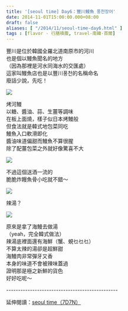 ```yaml
---
title: '[seoul time] Day6：豐川鰻魚 풍천장어'
date: 2014-11-01T15:00:00.000+08:00
draft: false
aliases: [ "/2014/11/seoul-time-day6.html" ]
tags : [flavor - 行膳積腹, travel-南韓-首爾]
---
```


豐川是位於韓國全羅北道南原市的河川  
也是個以鰻魚聞名的地方  
（因為那裡是河水同海水的交匯處）  
這家叫鰻魚店也是以豐川풍천的名稱命名  
廢話少說，先吃！  

![](/images/seoul6c.jpg)

烤河鰻  
以糖、醬油、蒜、生薑等調味  
在板上面燒，樣子似日本烤鰻般  
但食法就是韓式地包菜同吃  
鰻魚入口軟滑即化  
醬油味道偏甜而鰻魚不算很腥  
除了配薑包菜之外就好像驚喜不大  

![](/images/seoul6c1.jpg)

不過這個送酒一流的  
脆脆炸饅魚骨小吃就不錯～  

![](/images/seoul6c2.jpg)

辣湯？  

![](/images/seoul6c3.jpg)

原來是拿了海鰻去做湯  
（yeah，完全韓式做法）  
辣湯底裡面還有海鮮（蟹、蜆乜乜乜）  
不算太辣的湯卻是超鮮甜  
海鰻肉非常彈牙又香  
本身的味道不會被辣味蓋過  
證明那是極之新鮮的貨色  
好好吃呢～  
  
\-----------------------------------------------  
  
延伸閱讀：[seoul time（7D7N）](https://hidie.net/seoul7d7n/)
